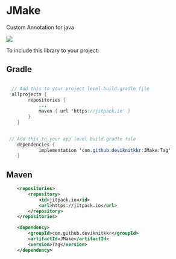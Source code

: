 # JMake
Custom Annotation for java

[![](https://jitpack.io/v/deviknitkkr/JMake.svg)](https://jitpack.io/#deviknitkkr/JMake)

To include this library to your project:
## Gradle
```java

  // Add this to your project level build.gradle file
  allprojects {
		repositories {
			...
			maven { url 'https://jitpack.io' }
		}
	}
  

 // Add this to your app level build.gradle file
	dependencies {
	        implementation 'com.github.deviknitkkr:JMake:Tag'
	}
  ```

## Maven
```xml
	<repositories>
	    <repository>
	        <id>jitpack.io</id>
	        <url>https://jitpack.io</url>
  	    </repository>
	</repositories>

	<dependency>
	    <groupId>com.github.deviknitkkr</groupId>
	    <artifactId>JMake</artifactId>
	    <version>Tag</version>
	</dependency>
```

